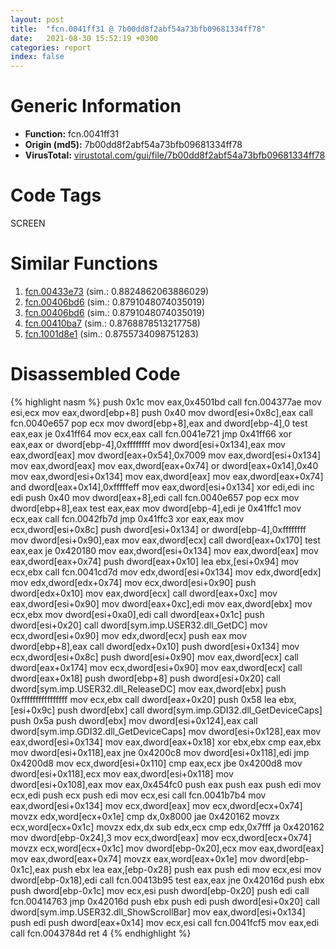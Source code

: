 ```yaml
---
layout: post
title:  "fcn.0041ff31 @ 7b00dd8f2abf54a73bfb09681334ff78"
date:   2021-08-30 15:52:19 +0300
categories: report
index: false
---
```


# Generic Information
- **Function:** fcn.0041ff31
- **Origin (md5):** 7b00dd8f2abf54a73bfb09681334ff78
- **VirusTotal:** [virustotal.com/gui/file/7b00dd8f2abf54a73bfb09681334ff78][virustotal_ref]

# Code Tags
<span class="tag" id="SCREEN">SCREEN</span>


# Similar Functions

1. [fcn.00433e73][similar_1_ref] (sim.: 0.8824862063886029)
2. [fcn.00406bd6][similar_2_ref] (sim.: 0.8791048074035019)
3. [fcn.00406bd6][similar_3_ref] (sim.: 0.8791048074035019)
4. [fcn.00410ba7][similar_4_ref] (sim.: 0.8768878513217758)
5. [fcn.1001d8e1][similar_5_ref] (sim.: 0.8755734098751283)


# Disassembled Code

{% highlight nasm %}
push 0x1c
mov eax,0x4501bd
call fcn.004377ae
mov esi,ecx
mov eax,dword[ebp+8]
push 0x40
mov dword[esi+0x8c],eax
call fcn.0040e657
pop ecx
mov dword[ebp+8],eax
and dword[ebp-4],0
test eax,eax
je 0x41ff64
mov ecx,eax
call fcn.0041e721
jmp 0x41ff66
xor eax,eax
or dword[ebp-4],0xffffffff
mov dword[esi+0x134],eax
mov eax,dword[eax]
mov dword[eax+0x54],0x7009
mov eax,dword[esi+0x134]
mov eax,dword[eax]
mov eax,dword[eax+0x74]
or dword[eax+0x14],0x40
mov eax,dword[esi+0x134]
mov eax,dword[eax]
mov eax,dword[eax+0x74]
and dword[eax+0x14],0xfffffeff
mov eax,dword[esi+0x134]
xor edi,edi
inc edi
push 0x40
mov dword[eax+8],edi
call fcn.0040e657
pop ecx
mov dword[ebp+8],eax
test eax,eax
mov dword[ebp-4],edi
je 0x41ffc1
mov ecx,eax
call fcn.0042fb7d
jmp 0x41ffc3
xor eax,eax
mov ecx,dword[esi+0x8c]
push dword[esi+0x134]
or dword[ebp-4],0xffffffff
mov dword[esi+0x90],eax
mov eax,dword[ecx]
call dword[eax+0x170]
test eax,eax
je 0x420180
mov eax,dword[esi+0x134]
mov eax,dword[eax]
mov eax,dword[eax+0x74]
push dword[eax+0x10]
lea ebx,[esi+0x94]
mov ecx,ebx
call fcn.0041cd7d
mov edx,dword[esi+0x134]
mov edx,dword[edx]
mov edx,dword[edx+0x74]
mov ecx,dword[esi+0x90]
push dword[edx+0x10]
mov eax,dword[ecx]
call dword[eax+0xc]
mov eax,dword[esi+0x90]
mov dword[eax+0xc],edi
mov eax,dword[ebx]
mov ecx,ebx
mov dword[esi+0xa0],edi
call dword[eax+0x1c]
push dword[esi+0x20]
call dword[sym.imp.USER32.dll_GetDC]
mov ecx,dword[esi+0x90]
mov edx,dword[ecx]
push eax
mov dword[ebp+8],eax
call dword[edx+0x10]
push dword[esi+0x134]
mov ecx,dword[esi+0x8c]
push dword[esi+0x90]
mov eax,dword[ecx]
call dword[eax+0x174]
mov ecx,dword[esi+0x90]
mov eax,dword[ecx]
call dword[eax+0x18]
push dword[ebp+8]
push dword[esi+0x20]
call dword[sym.imp.USER32.dll_ReleaseDC]
mov eax,dword[ebx]
push 0xffffffffffffffff
mov ecx,ebx
call dword[eax+0x20]
push 0x58
lea ebx,[esi+0x9c]
push dword[ebx]
call dword[sym.imp.GDI32.dll_GetDeviceCaps]
push 0x5a
push dword[ebx]
mov dword[esi+0x124],eax
call dword[sym.imp.GDI32.dll_GetDeviceCaps]
mov dword[esi+0x128],eax
mov eax,dword[esi+0x134]
mov eax,dword[eax+0x18]
xor ebx,ebx
cmp eax,ebx
mov dword[esi+0x118],eax
jne 0x4200c8
mov dword[esi+0x118],edi
jmp 0x4200d8
mov ecx,dword[esi+0x110]
cmp eax,ecx
jbe 0x4200d8
mov dword[esi+0x118],ecx
mov eax,dword[esi+0x118]
mov dword[esi+0x108],eax
mov eax,0x454fc0
push eax
push eax
push edi
mov ecx,edi
push ecx
push edi
mov ecx,esi
call fcn.0041b7b4
mov eax,dword[esi+0x134]
mov ecx,dword[eax]
mov ecx,dword[ecx+0x74]
movzx edx,word[ecx+0x1e]
cmp dx,0x8000
jae 0x420162
movzx ecx,word[ecx+0x1c]
movzx edx,dx
sub edx,ecx
cmp edx,0x7fff
ja 0x420162
mov dword[ebp-0x24],3
mov ecx,dword[eax]
mov ecx,dword[ecx+0x74]
movzx ecx,word[ecx+0x1c]
mov dword[ebp-0x20],ecx
mov eax,dword[eax]
mov eax,dword[eax+0x74]
movzx eax,word[eax+0x1e]
mov dword[ebp-0x1c],eax
push ebx
lea eax,[ebp-0x28]
push eax
push edi
mov ecx,esi
mov dword[ebp-0x18],edi
call fcn.00413b95
test eax,eax
jne 0x42016d
push ebx
push dword[ebp-0x1c]
mov ecx,esi
push dword[ebp-0x20]
push edi
call fcn.00414763
jmp 0x42016d
push ebx
push edi
push dword[esi+0x20]
call dword[sym.imp.USER32.dll_ShowScrollBar]
mov eax,dword[esi+0x134]
push edi
push dword[eax+0x14]
mov ecx,esi
call fcn.0041fcf5
mov eax,edi
call fcn.0043784d
ret 4
{% endhighlight %}


[similar_1_ref]: /report/fcn.00433e73@418e0921f3a9bd4f5bc0dcc59623b5a1
[similar_2_ref]: /report/fcn.00406bd6@617bd594ba13d0dcc08a315774c342d4
[similar_3_ref]: /report/fcn.00406bd6@b8b9b802e96d8e813c605554cf6f7018
[similar_4_ref]: /report/fcn.00410ba7@a1c6b07868a0eea8f4ee5a872aa71909
[similar_5_ref]: /report/fcn.1001d8e1@e5d49e0823e602f2ee948ac39d32c1eb
[virustotal_ref]: https://www.virustotal.com/gui/file/7b00dd8f2abf54a73bfb09681334ff78